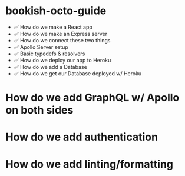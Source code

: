 # bookish-octo-guide

- ✅ How do we make a React app
- ✅ How do we make an Express server
- ✅ How do we connect these two things
- ✅ Apollo Server setup
- ✅ Basic typedefs & resolvers
- ✅ How do we deploy our app to Heroku
- ✅ How do we add a Database
- ✅ How do we get our Database deployed w/ Heroku

# How do we add GraphQL w/ Apollo on both sides

# How do we add authentication

# How do we add linting/formatting
